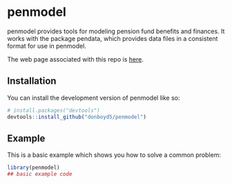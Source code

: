 
<!-- README.md is generated from README.Rmd. Please edit that file -->

# penmodel

<!-- badges: start -->
<!-- badges: end -->

penmodel provides tools for modeling pension fund benefits and finances.
It works with the package pendata, which provides data files in a
consistent format for use in penmodel.

The web page associated with this repo is
[here](https://rock-reason-penmod.netlify.app).

## Installation

You can install the development version of penmodel like so:

``` r
# install.packages("devtools")
devtools::install_github("donboyd5/penmodel")
```

## Example

This is a basic example which shows you how to solve a common problem:

``` r
library(penmodel)
## basic example code
```
